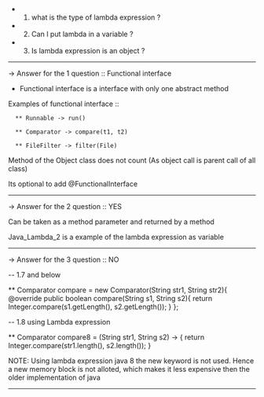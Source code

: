 - 1. what is the type of lambda expression ?
- 2. Can I put lambda in a variable ?
- 3. Is lambda expression is an object ?

**********************************************************************************************

-> Answer for the 1 question ::
Functional interface

 - Functional interface is a interface with only one abstract method

 Examples of functional interface ::

      ** Runnable -> run()

      ** Comparator -> compare(t1, t2)

      ** FileFilter -> filter(File)

 Method of the Object class does not count (As object call is parent call of all class)

 Its optional to add @FunctionalInterface

***********************************************************************************************
 -> Answer for the 2 question ::
YES

 Can be taken as a method parameter and returned by a method

 Java_Lambda_2 is a example of the lambda expression as variable

****************************************************************************************************

-> Answer for the 3 question ::
NO

 -- 1.7 and below

 ** Comparator<String> compare = new Comparator<String>(String str1, String str2){
      @override
      public boolean compare(String s1, String s2){
              return Integer.compare(s1.getLength(), s2.getLength());
      }
 };

-- 1.8 using Lambda expression

 ** Comparator<String> compare8 = (String str1, String s2) -> {
      return Integer.compare(str1.length(), s2.length());
  }

  NOTE:  Using lambda expression java 8 the new keyword is not used. Hence a new memory block is not alloted, which makes
  it less expensive then the older implementation of java

*************************************************************************************************